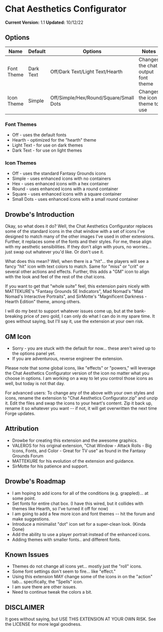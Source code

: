 # Chat Aesthetics Configurator

**Current Version:** 1.1
**Updated:** 10/12/22

## Options

| Name| Default | Options | Notes |
|---|---|---|---|
|Font Theme|Dark Text|Off/Dark Text/Light Text/Hearth|Changes the chat output font theme|
|Icon Theme|Simple|Off/Simple/Hex/Round/Square/Small Dots|Changes the icon theme to use|

### Font Themes

- Off - uses the default fonts
- Hearth - optimized for the "hearth" theme
- Light Text - for use on dark themes
- Dark Text - for use on light themes

### Icon Themes

- Off - uses the standard Fantasy Grounds icons
- Simple - uses enhanced icons with no containers
- Hex - uses enhanced icons with a hex container
- Round - uses enhanced icons with a round container
- Square - uses enhanced icons with a square container
- Small Dots - uses enhanced icons with a small round container

## Drowbe's Introduction

Okay, so what does it do? Well, the Chat Aesthetics Configurator replaces some of the standard icons in the chat window with a set of icons I've designed to match many of the other images I've used in other extensions. Further, it replaces some of the fonts and their styles. For me, these align with my aesthetic sensibilities. If they don't align with yours, no worries... just swap out whatever you'd like. Or don't use it.

What does this mean? Well, when there is a "hit"... the players will see a fancy "hit" icon with text colors to match. Same for "miss" or "crit" or several other actions and effects. Further, this adds a "GM" icon to align with the look and feel of the rest of the chat icons.

If you want to get that "whole suite" feel, this extension pairs nicely with MATTEKURE's "Fantasy Grounds 5E Indicators", Mad Nomad's "Mad Nomad's Interactive Portraits", and SirMotte's "Magnificent Darkness - Hearth Edition" theme, among others.

I will do my best to support whatever issues come up, but at the bank-breaking price of zero gold, I can only do what I can do in my spare time. It goes without saying, but I'll say it, use the extension at your own risk.

## GM Icon

- Sorry - you are stuck with the default for now... these aren't wired up to the options panel yet.
- If you are adventurous, reverse engineer the extension.

Please note that some global icons, like "effects" or "powers," will leverage the Chat Aesthetics Configurator version of the icon no matter what you choose in options. I am working on a way to let you control those icons as well, but today is not that day.

For advanced users: To change any of the above with your own styles and icons, rename the extension to "Chat Aesthetics Configurator.zip" and unzip it. Edit the files and swap the icons to your heart's content. Zip it back up, rename it so whatever you want -- if not, it will get overwritten the next time Forge updates.

## Attribution

- Drowbe for creating this extension and the awesome graphics.
- VALEROS for his original extension, "Chat Window - Attack Rolls - Big Icons, Fonts, and Color - Great for TV use" as found in the Fantasy Grounds Forum
- MATTEKURE for his evolution of the extension and guidance.
- SirMotte for his patience and support.

## Drowbe's Roadmap

- I am hoping to add icons for all of the conditions (e.g. grappled)... at some point.
- Set fonts for entire chat box. (I have this wired, but it collides with themes like Hearth, so I've turned it off for now)
- I am going to add a few more icon and font themes -- hit the forum and make suggestions.
- Introduce a minimalist "dot" icon set for a super-clean look. (Kinda Done)
- Add the ability to use a player portrait instead of the enhanced icons.
- Adding themes with smaller fonts.. and different fonts.

## Known Issues

- Themes do not change all icons yet... mostly just the "roll" icons.
- Some font settings don't seem to fire... like "effect."
- Using this extension MAY change some of the icons in on the "action" tab... specifically, the "Spells" icon.
- I am sure there are other issues.
- Need to continue tweak the colors a bit.

## DISCLAIMER

It goes without saying, but USE THIS EXTENSION AT YOUR OWN RISK. See the LICENSE for more legal goodness.